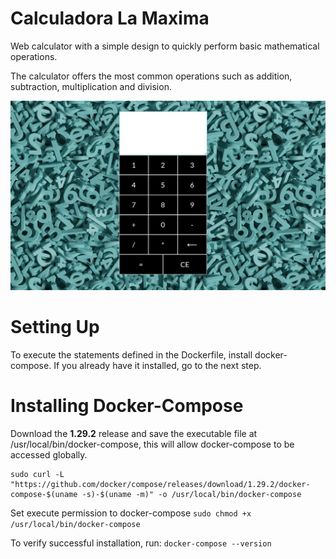 # Calculadora La Maxima

Web calculator with a simple design to quickly perform basic mathematical operations.

The calculator offers the most common operations such as addition, subtraction, multiplication and division.

![Picture](https://github.com/mramirezdev/web-calculator/blob/main/Site/calculator-interface-picture.jpg)

# Setting Up

To execute the statements defined in the Dockerfile, install docker-compose. If you already have it installed, go to the next step.

# Installing Docker-Compose

Download the **1.29.2** release and save the executable file at /usr/local/bin/docker-compose, this will allow docker-compose to be accessed globally.
```
sudo curl -L "https://github.com/docker/compose/releases/download/1.29.2/docker-compose-$(uname -s)-$(uname -m)" -o /usr/local/bin/docker-compose
```
Set execute permission to docker-compose
```sudo chmod +x /usr/local/bin/docker-compose```

To verify successful installation, run:
```docker-compose --version```
